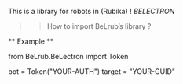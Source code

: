 This is a library for robots in (Rubika) ! *BELECTRON*

>> How to import BeLrub’s library ?

** Example **

from BeLrub.BeLectron import Token

bot = Token("YOUR-AUTH")
target = "YOUR-GUID"
